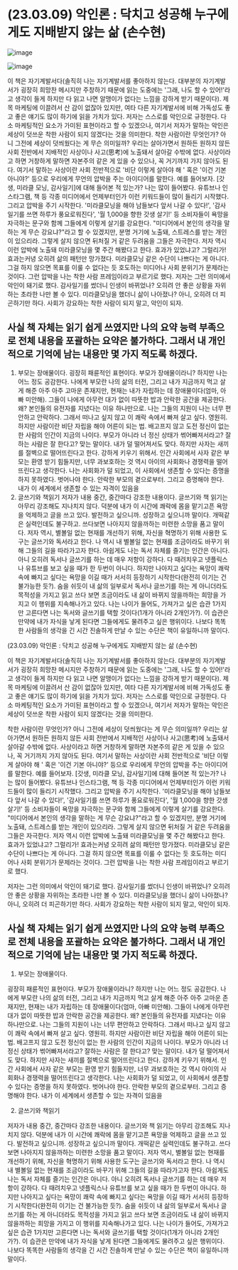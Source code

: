 # (23.03.09) 악인론 : 닥치고 성공해 누구에게도 지배받지 않는 삶 (손수현)

![image](https://postfiles.pstatic.net/MjAyNTA0MDRfMjAz/MDAxNzQzNzYwMzUzNDYw.R_HOlqJaKMLhtX-20kQOU7G2zvhDwNdhsOQb-TAtgVEg.aPcYvRPeyeqJKDA-Z7gO32d4WUSRpivuWu9jGCsrokcg.PNG/image.png?type=w773)

![image](https://postfiles.pstatic.net/MjAyNTA0MDRfMjAz/MDAxNzQzNzYwMzUzNDYw.R_HOlqJaKMLhtX-20kQOU7G2zvhDwNdhsOQb-TAtgVEg.aPcYvRPeyeqJKDA-Z7gO32d4WUSRpivuWu9jGCsrokcg.PNG/image.png?type=w773)

이 책은 자기계발서다(솔직히 나는 자기계발서를 좋아하지 않는다. 대부분의 자기계발서가 굉장히 희망찬 메시지만 주창하기 때문에 읽는 도중에는 '그래, 나도 할 수 있어!'라고 생각이 들게 하지만 다 읽고 나면 알맹이가 없다는 느낌을 강하게 받기 때문이다). 제목 마케팅에 이끌려서 산 감이 없잖아 있지만, 여타 다른 자기계발서에 비해 가독성도 좋고 좋은 얘기도 많이 하기에 읽을 가치가 있다. 저자는 스스로를 악인으로 규정한다. 다소 마케팅적인 요소가 가미된 표현이라고 할 수 있겠으나, 여기서 저자가 말하는 악인은 세상이 덧쓰운 착한 사람이 되지 않겠다는 것을 의미한다.
착한 사람이란 무엇인가? 아니 그전에 세상이 덧씌웠다는 게 무슨 의미일까? 우리는 살아가면서 원하든 원하지 않든 사회 전반에서 지배적인 사상이나 사고(思考)에 노출돼서 살아갈 수밖에 없다. 사상이라고 하면 거창하게 말하면 자본주의 같은 게 있을 수 있으나, 꼭 거기까지 가지 않아도 된다. 여기서 말하는 사상이란 사회 전반적으로 '비단 이렇게 살아야 해 ' 혹은 '이건 기본 아니야?' 등으로 우리에게 무언의 압박을 주는 아이디어를 말한다. 예를 들어보자. [갓생, 미라클 모닝, 감사일기]에 대해 들어본 적 있는가? 나는 많이 들어봤다. 유튜브나 인스타그램, 책 등 각종 미디어에서 언제부터인가 이런 키워드들이 많이 들리기 시작했다. 그리고 압박을 주기 시작한다. '미라클모닝을 해야 남들보다 앞서 나갈 수 있다!', '감사일기를 쓰면 하루가 풍요로워진다', '월 1,000을 향한 갓생 살기!' 등 소비자들이 욕망을 자극하는 문구와 함께 그들에게 이렇게 살기를 강요한다. "미디어에서 본인의 생각을 말하는 게 무슨 강요냐?"라고 할 수 있겠지만, 분명 거기에 노출돼, 스트레스를 받는 개인이 있으리라. 그렇게 살지 않으면 뒤처질 거 같은 두려움을 그들은 자극한다. 저자 역시 이런 압박에 노출돼 미라클모닝을 몇 주간 해봤다고 한다. 효과가 있었냐고? 그럴리가! 효과는커녕 오히려 삶의 패턴만 망가졌다. 미라클모닝 같은 수단이 나쁘다는 게 아니다. 그걸 하지 않으면 목표를 이룰 수 없다는 듯 호도하는 미디어나 사회 분위기가 문제라는 것이다. 그런 압박을 나는 착한 사람 프레임이라고 부르기로 했다.
저자는 그런 의미에서 악인이 돼기로 했다. 감사일기를 썼더니 인생이 바뀌었나? 오히려 안 좋은 상황을 자위하는 초라한 나만 볼 수 있다. 미라클모닝을 했더니 삶이 나아졌나? 아니, 오히려 더 피곤하기만 하다. 사회가 강요하는 착한 사람이 되지 말고, 악인이 되자.
## 사실 책 자체는 읽기 쉽게 쓰였지만 나의 요약 능력 부족으로 전체 내용을 포괄하는 요약은 불가하다. 그래서 내 개인적으로 기억에 남는 내용만 몇 가지 적도록 하겠다.
1. 부모는 장애물이다.
굉장히 패륜적인 표현이다. 부모가 장애물이라니? 하지만 나는 어느 정도 공감한다. 나에게 부모란 나의 삶의 터전, 그리고 내가 지금까지 먹고 살게 해준 아주 아주 고마운 존재지만, 현재는 내가 자립하는 데 장애물이다(엄마, 아빠 미안해). 그들이 나에게 아무런 대가 없이 따뜻한 밥과 안락한 공간을 제공한다. 왜? 본인들의 유전자를 지녔다는 이유 하나만으로. 나는 그들의 지원이 나는 너무 편안하고 안락하다. 그래서 떠나고 싶지 않고 이 쾌락 속에서 빠져 살고 싶다. 영원히. 하지만 사람이란 비단 자립을 해야 어른이 되는 법. 배고프지 않고 도전 정신이 없는 한 사람의 인간이 지금의 나이다. 부모가 아니라 너 정신 상태가 썪어빠져서라고? 잘하는 사람은 잘 한다고? 맞는 말이다. 내가 덜 떨어져서도 맞다. 하지만 사자는 새끼를 절벽으로 떨어뜨린다고 한다. 강하게 키우기 위해서. 인간 사회에서 사자 같은 부모는 환영 받기 힘들지만, 너무 과보호하는 것 역시 아이의 사회화나 경쟁력을 떨어뜨린다고 생각한다. 나는 사회화가 덜 되었고, 이 사회에서 생존할 수 있다는 증명을 하지 못하였다. 벗어나야 한다. 안락한 부모의 곁으로부터. 그리고 증명해야 한다. 내가 이 세계에서 생존할 수 있는 자격이 있음을
2. 글쓰기와 책읽기
저자가 내용 중간, 중간마다 강조한 내용이다. 글쓰기와 책 읽기는 아무리 강조해도 지나치지 않다. 덕분에 내가 이 시간에 쾌락에 몸을 맡기고픈 욕망을 억제하고 글을 쓰고 있다. 발전하고 싶으니까. 성장하고 싶으니까 말이다. 개떡같은 실력인데도 불구하고. 쓰다보면 나아지지 않을까하는 미련한 소망을 품고 말이다. 저자 역시, 별볼일 없는 현재를 개선하기 위해, 자신을 혁명하기 위해 사용한 도구는 글쓰기와 독서라고 한다. 나 역시 내 별볼일 없는 현재를 조금이라도 바꾸기 위해 그들의 길을 따라가고자 한다. 아쉽게도 나는 독서 자체를 즐기는 인간은 아니다. 아니 오히려 독서나 글쓰기를 하는 데 매우 저항이 강하다. 다 때려치우고 넷플릭스나 유튜브를 보고 싶을 때가 한 두번이 아니다. 하지만 나아지고 싶다는 욕망이 쾌락 속에 빠지고 싶다는 욕망을 이길 때가 서서히 등장하기 시작한다(완전히 이기는 건 불가능한 듯?). 숨을 쉬듯이 내 삶의 일부로서 독서나 글쓰기를 하는 게 아니더라도 목적성을 가지고 읽고 쓰다 보면 조금이라도 내 삶이 바뀌지 않을까하는 희망을 가지고 이 행위를 지속해나가고 있다. 나는 나이가 들어도, 가져가고 싶은 습관 1가지만 고른다면 나는 독서와 글쓰기를 택할 것이다(1개가 아니라 2개인가?). 이 습관은 만약에 내가 자식을 낳게 된다면 그들에게도 물려주고 싶은 행위이다. 나보다 똑똑한 사람들의 생각을 긴 시간 진솔하게 만날 수 있는 수단은 책이 유일하니까 말이다.

(23.03.09) 악인론 : 닥치고 성공해 누구에게도 지배받지 않는 삶 (손수현)

이 책은 자기계발서다(솔직히 나는 자기계발서를 좋아하지 않는다. 대부분의 자기계발서가 굉장히 희망찬 메시지만 주창하기 때문에 읽는 도중에는 '그래, 나도 할 수 있어!'라고 생각이 들게 하지만 다 읽고 나면 알맹이가 없다는 느낌을 강하게 받기 때문이다). 제목 마케팅에 이끌려서 산 감이 없잖아 있지만, 여타 다른 자기계발서에 비해 가독성도 좋고 좋은 얘기도 많이 하기에 읽을 가치가 있다. 저자는 스스로를 악인으로 규정한다. 다소 마케팅적인 요소가 가미된 표현이라고 할 수 있겠으나, 여기서 저자가 말하는 악인은 세상이 덧쓰운 착한 사람이 되지 않겠다는 것을 의미한다.

착한 사람이란 무엇인가? 아니 그전에 세상이 덧씌웠다는 게 무슨 의미일까? 우리는 살아가면서 원하든 원하지 않든 사회 전반에서 지배적인 사상이나 사고(思考)에 노출돼서 살아갈 수밖에 없다. 사상이라고 하면 거창하게 말하면 자본주의 같은 게 있을 수 있으나, 꼭 거기까지 가지 않아도 된다. 여기서 말하는 사상이란 사회 전반적으로 '비단 이렇게 살아야 해 ' 혹은 '이건 기본 아니야?' 등으로 우리에게 무언의 압박을 주는 아이디어를 말한다. 예를 들어보자. [갓생, 미라클 모닝, 감사일기]에 대해 들어본 적 있는가? 나는 많이 들어봤다. 유튜브나 인스타그램, 책 등 각종 미디어에서 언제부터인가 이런 키워드들이 많이 들리기 시작했다. 그리고 압박을 주기 시작한다. '미라클모닝을 해야 남들보다 앞서 나갈 수 있다!', '감사일기를 쓰면 하루가 풍요로워진다', '월 1,000을 향한 갓생 살기!' 등 소비자들이 욕망을 자극하는 문구와 함께 그들에게 이렇게 살기를 강요한다. "미디어에서 본인의 생각을 말하는 게 무슨 강요냐?"라고 할 수 있겠지만, 분명 거기에 노출돼, 스트레스를 받는 개인이 있으리라. 그렇게 살지 않으면 뒤처질 거 같은 두려움을 그들은 자극한다. 저자 역시 이런 압박에 노출돼 미라클모닝을 몇 주간 해봤다고 한다. 효과가 있었냐고? 그럴리가! 효과는커녕 오히려 삶의 패턴만 망가졌다. 미라클모닝 같은 수단이 나쁘다는 게 아니다. 그걸 하지 않으면 목표를 이룰 수 없다는 듯 호도하는 미디어나 사회 분위기가 문제라는 것이다. 그런 압박을 나는 착한 사람 프레임이라고 부르기로 했다.

저자는 그런 의미에서 악인이 돼기로 했다. 감사일기를 썼더니 인생이 바뀌었나? 오히려 안 좋은 상황을 자위하는 초라한 나만 볼 수 있다. 미라클모닝을 했더니 삶이 나아졌나? 아니, 오히려 더 피곤하기만 하다. 사회가 강요하는 착한 사람이 되지 말고, 악인이 되자.

## 사실 책 자체는 읽기 쉽게 쓰였지만 나의 요약 능력 부족으로 전체 내용을 포괄하는 요약은 불가하다. 그래서 내 개인적으로 기억에 남는 내용만 몇 가지 적도록 하겠다.

1. 부모는 장애물이다.

굉장히 패륜적인 표현이다. 부모가 장애물이라니? 하지만 나는 어느 정도 공감한다. 나에게 부모란 나의 삶의 터전, 그리고 내가 지금까지 먹고 살게 해준 아주 아주 고마운 존재지만, 현재는 내가 자립하는 데 장애물이다(엄마, 아빠 미안해). 그들이 나에게 아무런 대가 없이 따뜻한 밥과 안락한 공간을 제공한다. 왜? 본인들의 유전자를 지녔다는 이유 하나만으로. 나는 그들의 지원이 나는 너무 편안하고 안락하다. 그래서 떠나고 싶지 않고 이 쾌락 속에서 빠져 살고 싶다. 영원히. 하지만 사람이란 비단 자립을 해야 어른이 되는 법. 배고프지 않고 도전 정신이 없는 한 사람의 인간이 지금의 나이다. 부모가 아니라 너 정신 상태가 썪어빠져서라고? 잘하는 사람은 잘 한다고? 맞는 말이다. 내가 덜 떨어져서도 맞다. 하지만 사자는 새끼를 절벽으로 떨어뜨린다고 한다. 강하게 키우기 위해서. 인간 사회에서 사자 같은 부모는 환영 받기 힘들지만, 너무 과보호하는 것 역시 아이의 사회화나 경쟁력을 떨어뜨린다고 생각한다. 나는 사회화가 덜 되었고, 이 사회에서 생존할 수 있다는 증명을 하지 못하였다. 벗어나야 한다. 안락한 부모의 곁으로부터. 그리고 증명해야 한다. 내가 이 세계에서 생존할 수 있는 자격이 있음을

2. 글쓰기와 책읽기

저자가 내용 중간, 중간마다 강조한 내용이다. 글쓰기와 책 읽기는 아무리 강조해도 지나치지 않다. 덕분에 내가 이 시간에 쾌락에 몸을 맡기고픈 욕망을 억제하고 글을 쓰고 있다. 발전하고 싶으니까. 성장하고 싶으니까 말이다. 개떡같은 실력인데도 불구하고. 쓰다보면 나아지지 않을까하는 미련한 소망을 품고 말이다. 저자 역시, 별볼일 없는 현재를 개선하기 위해, 자신을 혁명하기 위해 사용한 도구는 글쓰기와 독서라고 한다. 나 역시 내 별볼일 없는 현재를 조금이라도 바꾸기 위해 그들의 길을 따라가고자 한다. 아쉽게도 나는 독서 자체를 즐기는 인간은 아니다. 아니 오히려 독서나 글쓰기를 하는 데 매우 저항이 강하다. 다 때려치우고 넷플릭스나 유튜브를 보고 싶을 때가 한 두번이 아니다. 하지만 나아지고 싶다는 욕망이 쾌락 속에 빠지고 싶다는 욕망을 이길 때가 서서히 등장하기 시작한다(완전히 이기는 건 불가능한 듯?). 숨을 쉬듯이 내 삶의 일부로서 독서나 글쓰기를 하는 게 아니더라도 목적성을 가지고 읽고 쓰다 보면 조금이라도 내 삶이 바뀌지 않을까하는 희망을 가지고 이 행위를 지속해나가고 있다. 나는 나이가 들어도, 가져가고 싶은 습관 1가지만 고른다면 나는 독서와 글쓰기를 택할 것이다(1개가 아니라 2개인가?). 이 습관은 만약에 내가 자식을 낳게 된다면 그들에게도 물려주고 싶은 행위이다. 나보다 똑똑한 사람들의 생각을 긴 시간 진솔하게 만날 수 있는 수단은 책이 유일하니까 말이다.

